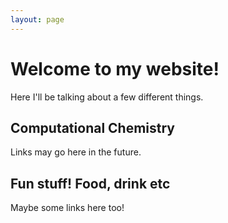 ```yaml
---
layout: page
---
```


# Welcome to my website!

Here I'll be talking about a few different things. 

## Computational Chemistry 

Links may go here in the future.

## Fun stuff! Food, drink etc

Maybe some links here too!
